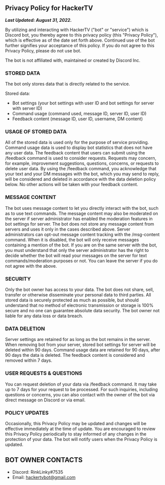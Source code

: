 ## Privacy Policy for HackerTV

***Last Updated: August 31, 2022.***

By utilizing and interacting with HackerTV ("bot" or "service") which is Discord bot, you thereby agree to this privacy policy (this "Privacy Policy"), which is effective as of the date set forth above. Continued use of the bot further signifies your acceptance of this policy. If you do not agree to this Privacy Policy, please do not use bot.

The bot is not affiliated with, maintained or created by Discord Inc.

### STORED DATA

The bot only stores data that is directly related to the service.

Stored data:
- Bot settings (your bot settings with user ID and bot settings for server with server ID)
- Command usage (command used, message ID, server ID, user ID)
- Feedback content (message ID, user ID, username, DM content)

### USAGE OF STORED DATA

All of the stored data is used only for the purpose of service providing.
Command usage data is used to display bot statistics that does not have any user data.
The feedback content that users can submit using the /feedback command is used to consider requests. Requests may concern, for example, improvement suggestions, questions, concerns, or requests to delete user data. By using the /feedback command, you acknowledge that your text and your DM messages with the bot, which you may send to reply, will be considered and deleted in accordance with the data deletion policy below. No other actions will be taken with your feedback content.

### MESSAGE CONTENT

The bot uses message content to let you directly interact with the bot, such as to use text commands. The message content may also be moderated on the server if server administrator has enabled the moderation features in bot settings for server. The bot does not store any message content from servers and uses it only in the cases described above. Server administrators can opt-out message content tracking with the /msg-content command. When it is disabled, the bot will only receive messages containing a mention of the bot. If you are on the same server with the bot, you must understand that only the server administrator has the right to decide whether the bot will read your messages on the server for text commands/moderation purposes or not. You can leave the server if you do not agree with the above.

### SECURITY

Only the bot owner has access to your data. The bot does not share, sell, transfer or otherwise disseminate your personal data to third parties. All stored data is securely protected as much as possible, but should understand that no method of electronic transmission or storage is 100% secure and no one can guarantee absolute data security. The bot owner not liable for any data loss or data breach.

### DATA DELETION

Server settings are retained for as long as the bot remains in the server. When removing bot from your server, stored bot settings for server will be deleted within 90 days.
Command usage data are retained for 90 days, after 90 days the data is deleted.
The feedback content is considered and removed within 7 days.

### USER REQUESTS & QUESTIONS

You can request deletion of your data via /feedback command. It may take up to 7 days for your request to be processed.
For such inquiries, including questions or concerns, you can also contact with the owner of the bot via direct message on Discord or via email.

### POLICY UPDATES

Occasionally, this Privacy Policy may be updated and changes will be effective immediately at the time of update. You are encouraged to review this Privacy Policy periodically to stay informed of any changes in the protection of your data. The bot will notify users when the Privacy Policy is updated.


## BOT OWNER CONTACTS

- Discord: RinkLinky#7535
- Email: <hackertvbot@gmail.com>
